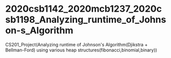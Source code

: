 # 2020csb1142_2020mcb1237_2020csb1198_Analyzing_runtime_of_Johnson-s_Algorithm
CS201_Project(Analyzing runtime of Johnson's Algorithm(Djikstra + Bellman-Ford) using various heap structures(fibonacci,binomial,binary))
